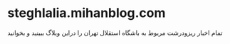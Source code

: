 steghlalia.mihanblog.com
========================

تمام اخبار ریزودرشت مربوط به باشگاه استقلال تهران را دراین وبلاگ ببینید و بخوانید 
